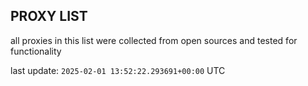 ## PROXY LIST

all proxies in this list were collected from open sources and tested for functionality

last update: `2025-02-01 13:52:22.293691+00:00` UTC